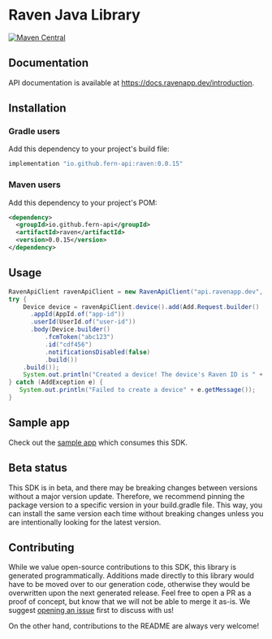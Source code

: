 # Raven Java Library

[![Maven Central](https://img.shields.io/nexus/r/io.github.fern-api/raven?server=https%3A%2F%2Fs01.oss.sonatype.org)](https://s01.oss.sonatype.org/content/repositories/releases/io/github/fern-api/raven/)

## Documentation

API documentation is available at <https://docs.ravenapp.dev/introduction>.

## Installation

### Gradle users

Add this dependency to your project's build file:

```groovy
implementation "io.github.fern-api:raven:0.0.15"
```

### Maven users

Add this dependency to your project's POM:

```xml
<dependency>
  <groupId>io.github.fern-api</groupId>
  <artifactId>raven</artifactId>
  <version>0.0.15</version>
</dependency>
```

## Usage

```java
RavenApiClient ravenApiClient = new RavenApiClient("api.ravenapp.dev", Authorization.of("AuthKey <auth>"));
try {
    Device device = ravenApiClient.device().add(Add.Request.builder()
      .appId(AppId.of("app-id"))
      .userId(UserId.of("user-id"))
      .body(Device.builder()
          .fcmToken("abc123")
          .id("cdf456")
          .notificationsDisabled(false)
          .build())
    .build());
    System.out.println("Created a device! The device's Raven ID is " + device.getRavenId());
} catch (AddException e) {
   System.out.println("Failed to create a device" + e.getMessage());
}
```

## Sample app

Check out the [sample app](sample-app/src/main/java/sample/App.java) which consumes this SDK.

## Beta status

This SDK is in beta, and there may be breaking changes between versions without a major version update. Therefore, we recommend pinning the package version to a specific version in your build.gradle file. This way, you can install the same version each time without breaking changes unless you are intentionally looking for the latest version.

## Contributing

While we value open-source contributions to this SDK, this library is generated programmatically. Additions made directly to this library would have to be moved over to our generation code, otherwise they would be overwritten upon the next generated release. Feel free to open a PR as a proof of concept, but know that we will not be able to merge it as-is. We suggest [opening an issue](https://github.com/ravenappdev/raven-java) first to discuss with us!

On the other hand, contributions to the README are always very welcome!
